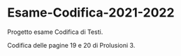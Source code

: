 # Esame-Codifica-2021-2022

Progetto esame Codifica di Testi. 

Codifica delle pagine 19 e 20 di Prolusioni 3.
